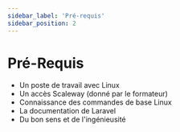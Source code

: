```yaml
---
sidebar_label: 'Pré-requis'
sidebar_position: 2
---
```


# Pré-Requis

- Un poste de travail avec Linux
- Un accès Scaleway (donné par le formateur)
- Connaissance des commandes de base Linux
- La documentation de Laravel
- Du bon sens et de l'ingénieusité
